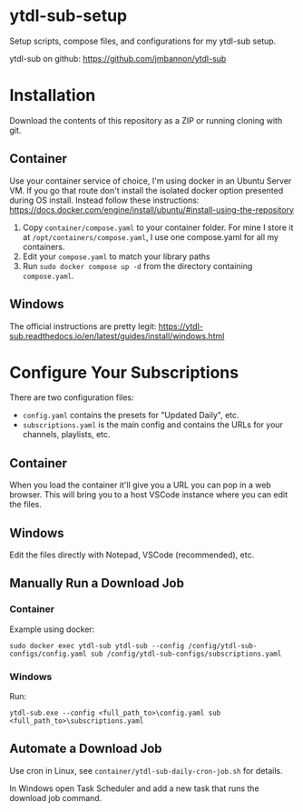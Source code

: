 # ytdl-sub-setup
Setup scripts, compose files, and configurations for my ytdl-sub setup.

ytdl-sub on github: https://github.com/jmbannon/ytdl-sub

# Installation
Download the contents of this repository as a ZIP or running cloning with git.

## Container
Use your container service of choice, I'm using docker in an Ubuntu Server VM. If you go that route don't install the isolated docker option presented during OS install. Instead follow these instructions: https://docs.docker.com/engine/install/ubuntu/#install-using-the-repository

1. Copy ```container/compose.yaml``` to your container folder. For mine I store it at ```/opt/containers/compose.yaml```, I use one compose.yaml for all my containers.
2. Edit your ```compose.yaml``` to match your library paths
3. Run ```sudo docker compose up -d``` from the directory containing ```compose.yaml```.

## Windows
The official instructions are pretty legit: https://ytdl-sub.readthedocs.io/en/latest/guides/install/windows.html

# Configure Your Subscriptions
There are two configuration files:
- ```config.yaml``` contains the presets for "Updated Daily", etc.
- ```subscriptions.yaml``` is the main config and contains the URLs for your channels, playlists, etc.

## Container
When you load the container it'll give you a URL you can pop in a web browser. This will bring you to a host VSCode instance where you can edit the files.

## Windows
Edit the files directly with Notepad, VSCode (recommended), etc.

## Manually Run a Download Job
### Container
Example using docker:

```sudo docker exec ytdl-sub ytdl-sub --config /config/ytdl-sub-configs/config.yaml sub /config/ytdl-sub-configs/subscriptions.yaml```

### Windows
Run:

```ytdl-sub.exe --config <full_path_to>\config.yaml sub <full_path_to>\subscriptions.yaml```

## Automate a Download Job
Use cron in Linux, see ```container/ytdl-sub-daily-cron-job.sh``` for details.

In Windows open Task Scheduler and add a new task that runs the download job command.